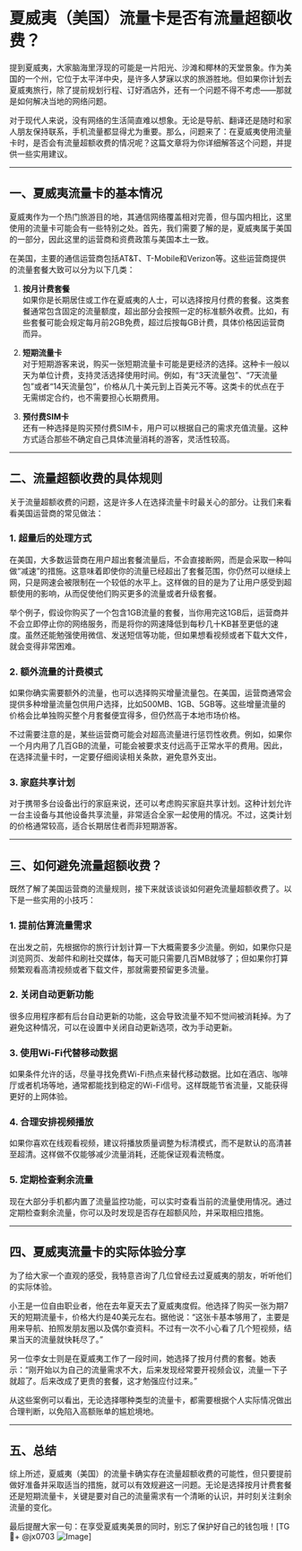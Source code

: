 # 夏威夷（美国）流量卡是否有流量超额收费？

提到夏威夷，大家脑海里浮现的可能是一片阳光、沙滩和椰林的天堂景象。作为美国的一个州，它位于太平洋中央，是许多人梦寐以求的旅游胜地。但如果你计划去夏威夷旅行，除了提前规划行程、订好酒店外，还有一个问题不得不考虑——那就是如何解决当地的网络问题。

对于现代人来说，没有网络的生活简直难以想象。无论是导航、翻译还是随时和家人朋友保持联系，手机流量都显得尤为重要。那么，问题来了：在夏威夷使用流量卡时，是否会有流量超额收费的情况呢？这篇文章将为你详细解答这个问题，并提供一些实用建议。

---

## 一、夏威夷流量卡的基本情况

夏威夷作为一个热门旅游目的地，其通信网络覆盖相对完善，但与国内相比，这里使用的流量卡可能会有一些特别之处。首先，我们需要了解的是，夏威夷属于美国的一部分，因此这里的运营商和资费政策与美国本土一致。

在美国，主要的通信运营商包括AT&T、T-Mobile和Verizon等。这些运营商提供的流量套餐大致可以分为以下几类：

1. **按月计费套餐**  
   如果你是长期居住或工作在夏威夷的人士，可以选择按月付费的套餐。这类套餐通常包含固定的流量额度，超出部分会按照一定的标准额外收费。比如，有些套餐可能会规定每月前2GB免费，超过后按每GB计费，具体价格因运营商而异。

2. **短期流量卡**  
   对于短期游客来说，购买一张短期流量卡可能是更经济的选择。这种卡一般以天为单位计费，支持灵活选择使用时间。例如，有“3天流量包”、“7天流量包”或者“14天流量包”，价格从几十美元到上百美元不等。这类卡的优点在于无需绑定合约，也不需要担心长期费用。

3. **预付费SIM卡**  
   还有一种选择是购买预付费SIM卡，用户可以根据自己的需求充值流量。这种方式适合那些不确定自己具体流量消耗的游客，灵活性较高。

---

## 二、流量超额收费的具体规则

关于流量超额收费的问题，这是许多人在选择流量卡时最关心的部分。让我们来看看美国运营商的常见做法：

### 1. **超量后的处理方式**
在美国，大多数运营商在用户超出套餐流量后，不会直接断网，而是会采取一种叫做“减速”的措施。这意味着即使你的流量已经超出了套餐范围，你仍然可以继续上网，只是网速会被限制在一个较低的水平上。这样做的目的是为了让用户感受到超额使用的影响，从而促使他们购买更多的流量或者升级套餐。

举个例子，假设你购买了一个包含1GB流量的套餐，当你用完这1GB后，运营商并不会立即停止你的网络服务，而是将你的网速降低到每秒几十KB甚至更低的速度。虽然还能勉强使用微信、发送短信等功能，但如果想看视频或者下载大文件，就会变得非常困难。

### 2. **额外流量的计费模式**
如果你确实需要额外的流量，也可以选择购买增量流量包。在美国，运营商通常会提供多种增量流量包供用户选择，比如500MB、1GB、5GB等。这些增量流量的价格会比单独购买整个月套餐便宜得多，但仍然高于本地市场价格。

不过需要注意的是，某些运营商可能会对超高流量进行惩罚性收费。例如，如果你一个月内用了几百GB的流量，可能会被要求支付远高于正常水平的费用。因此，在选择流量卡时，一定要仔细阅读相关条款，避免意外支出。

### 3. **家庭共享计划**
对于携带多台设备出行的家庭来说，还可以考虑购买家庭共享计划。这种计划允许一台主设备与其他设备共享流量，非常适合全家一起使用的情况。不过，这类计划的价格通常较高，适合长期居住者而非短期游客。

---

## 三、如何避免流量超额收费？

既然了解了美国运营商的流量规则，接下来就该谈谈如何避免流量超额收费了。以下是一些实用的小技巧：

### 1. **提前估算流量需求**
在出发之前，先根据你的旅行计划计算一下大概需要多少流量。例如，如果你只是浏览网页、发邮件和刷社交媒体，每天可能只需要几百MB就够了；但如果你打算频繁观看高清视频或者下载文件，那就需要预留更多流量。

### 2. **关闭自动更新功能**
很多应用程序都有后台自动更新的功能，这会导致流量不知不觉间被消耗掉。为了避免这种情况，可以在设置中关闭自动更新选项，改为手动更新。

### 3. **使用Wi-Fi代替移动数据**
如果条件允许的话，尽量寻找免费Wi-Fi热点来替代移动数据。比如在酒店、咖啡厅或者机场等地，通常都能找到稳定的Wi-Fi信号。这样既能节省流量，又能获得更好的上网体验。

### 4. **合理安排视频播放**
如果你喜欢在线观看视频，建议将播放质量调整为标清模式，而不是默认的高清甚至超清。这样做不仅能够减少流量消耗，还能保证观看流畅度。

### 5. **定期检查剩余流量**
现在大部分手机都内置了流量监控功能，可以实时查看当前的流量使用情况。通过定期检查剩余流量，你可以及时发现是否存在超额风险，并采取相应措施。

---

## 四、夏威夷流量卡的实际体验分享

为了给大家一个直观的感受，我特意咨询了几位曾经去过夏威夷的朋友，听听他们的实际体验。

小王是一位自由职业者，他在去年夏天去了夏威夷度假。他选择了购买一张为期7天的短期流量卡，价格大约是40美元左右。据他说：“这张卡基本够用了，主要是用来导航、拍照发朋友圈以及偶尔查资料。不过有一次不小心看了几个短视频，结果当天的流量就快耗尽了。”

另一位李女士则是在夏威夷工作了一段时间，她选择了按月付费的套餐。她表示：“刚开始以为自己的流量需求不大，后来发现经常要开视频会议，流量一下子就超了。后来改成了更贵的套餐，这才勉强应付过来。”

从这些案例可以看出，无论选择哪种类型的流量卡，都需要根据个人实际情况做出合理判断，以免陷入高额账单的尴尬境地。

---

## 五、总结

综上所述，夏威夷（美国）的流量卡确实存在流量超额收费的可能性，但只要提前做好准备并采取适当的措施，就可以有效规避这一问题。无论是选择按月计费套餐还是短期流量卡，关键是要对自己的流量需求有一个清晰的认识，并时刻关注剩余流量的变化。

最后提醒大家一句：在享受夏威夷美景的同时，别忘了保护好自己的钱包哦！[TG💪+ @jx0703 ![Image](https://github.com/user-attachments/assets/dbca1d08-cadb-493c-b0ec-ad6f7a83f270)]